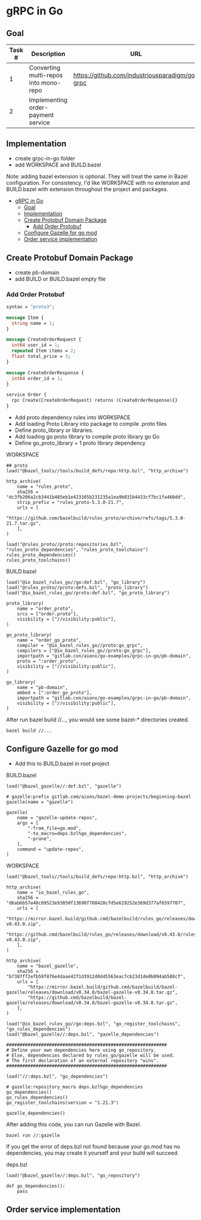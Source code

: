 # gRPC in Go

## Goal

| Task # | Description                           | URL                                            |
|--------|---------------------------------------|------------------------------------------------|
| 1      | Converting multi-repos into mono-repo | https://github.com/industriousparadigm/go-grpc |
| 2      | Implementing order-payment service    |                                                |



## Implementation
* create grpc-in-go folder
* add WORKSPACE and BUILD.bazel

Note: adding bazel extension is optional.  They will treat the same in Bazel configuration.  For consistency, I'd 
like WORKSPACE with no extension and BUILD.bazel with extension throughout the project and packages.

<!-- TOC -->
* [gRPC in Go](#grpc-in-go)
  * [Goal](#goal)
  * [Implementation](#implementation)
  * [Create Protobuf Domain Package](#create-protobuf-domain-package)
    * [Add Order Protobuf](#add-order-protobuf)
  * [Configure Gazelle for go mod](#configure-gazelle-for-go-mod)
  * [Order service implementation](#order-service-implementation)
<!-- TOC -->

## Create Protobuf Domain Package
* create pb-domain
* add BUILD or BUILD.bazel empty file

### Add Order Protobuf
```protobuf
syntax = "proto3";

message Item {
  string name = 1;
}

message CreateOrderRequest {
  int64 user_id = 1;
  repeated Item items = 2;
  float total_price = 3;
}

message CreateOrderResponse {
  int64 order_id = 1;
}

service Order {
  rpc Create(CreateOrderRequest) returns (CreateOrderResponse){}
}
```

* Add proto dependency rules into WORKSPACE
* Add loading Proto Library into package to compile .proto files
* Define proto_library or libraries. 
* Add loading go proto library to compile proto library go Go
* Define go_proto_library + 1 proto library dependency

WORKSPACE
```build
## proto
load("@bazel_tools//tools/build_defs/repo:http.bzl", "http_archive")

http_archive(
    name = "rules_proto",
    sha256 = "dc3fb206a2cb3441b485eb1e423165b231235a1ea9b031b4433cf7bc1fa460dd",
    strip_prefix = "rules_proto-5.3.0-21.7",
    urls = [
        "https://github.com/bazelbuild/rules_proto/archive/refs/tags/5.3.0-21.7.tar.gz",
    ],
)

load("@rules_proto//proto:repositories.bzl", "rules_proto_dependencies", "rules_proto_toolchains")
rules_proto_dependencies()
rules_proto_toolchains()
```

BUILD.bazel
```build
load("@io_bazel_rules_go//go:def.bzl", "go_library")
load("@rules_proto//proto:defs.bzl", "proto_library")
load("@io_bazel_rules_go//proto:def.bzl", "go_proto_library")

proto_library(
    name = "order_proto",
    srcs = ["order.proto"],
    visibility = ["//visibility:public"],
)

go_proto_library(
    name = "order_go_proto",
    compiler = "@io_bazel_rules_go//proto:go_grpc",
    compilers = ["@io_bazel_rules_go//proto:go_grpc"],
    importpath = "gitlab.con/aionx/go-examples/grpc-in-go/pb-domain",
    proto = ":order_proto",
    visibility = ["//visibility:public"],
)

go_library(
    name = "pb-domain",
    embed = [":order_go_proto"],
    importpath = "gitlab.con/aionx/go-examples/grpc-in-go/pb-domain",
    visibility = ["//visibility:public"],
)
```
After run bazel build //..., you would see some bazel-* directories created.
```shell
bazel build //...
```

## Configure Gazelle for go mod
* Add this to BUILD.bazel in root project

BUILD.bazel
```build
load("@bazel_gazelle//:def.bzl", "gazelle")

# gazelle:prefix gitlab.com/aionx/bazel-demo-projects/beginning-bazel
gazelle(name = "gazelle")

gazelle(
    name = "gazelle-update-repos",
    args = [
        "-from_file=go.mod",
        "-to_macro=deps.bzl%go_dependencies",
        "-prune",
    ],
    command = "update-repos",
)
```

WORKSPACE
```build
load("@bazel_tools//tools/build_defs/repo:http.bzl", "http_archive")

http_archive(
    name = "io_bazel_rules_go",
    sha256 = "d6ab6b57e48c09523e93050f13698f708428cfd5e619252e369d377af6597707",
    urls = [
        "https://mirror.bazel.build/github.cmd/bazelbuild/rules_go/releases/download/v0.43.0/rules_go-v0.43.0.zip",
        "https://github.cmd/bazelbuild/rules_go/releases/download/v0.43.0/rules_go-v0.43.0.zip",
    ],
)

http_archive(
    name = "bazel_gazelle",
    sha256 = "b7387f72efb59f876e4daae42f1d3912d0d45563eac7cb23d1de0b094ab588cf",
    urls = [
        "https://mirror.bazel.build/github.cmd/bazelbuild/bazel-gazelle/releases/download/v0.34.0/bazel-gazelle-v0.34.0.tar.gz",
        "https://github.cmd/bazelbuild/bazel-gazelle/releases/download/v0.34.0/bazel-gazelle-v0.34.0.tar.gz",
    ],
)

load("@io_bazel_rules_go//go:deps.bzl", "go_register_toolchains", "go_rules_dependencies")
load("@bazel_gazelle//:deps.bzl", "gazelle_dependencies")

############################################################
# Define your own dependencies here using go_repository.
# Else, dependencies declared by rules_go/gazelle will be used.
# The first declaration of an external repository "wins".
############################################################

load("//:deps.bzl", "go_dependencies")

# gazelle:repository_macro deps.bzl%go_dependencies
go_dependencies()
go_rules_dependencies()
go_register_toolchains(version = "1.21.3")

gazelle_dependencies()
```

After adding this code, you can run Gazelle with Bazel.
```shell
bazel run //:gazelle
```

If you get the error of deps.bzl not found because your go.mod has no dependencies, you may create it yourself and 
your build will succeed.

deps.bzl
```build
load("@bazel_gazelle//:deps.bzl", "go_repository")

def go_dependencies():
    pass
```

## Order service implementation
